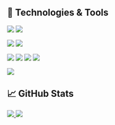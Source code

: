 ## 🔧 Technologies & Tools

![](https://img.shields.io/badge/OS-Windows-informational?style=flat&logo=windows)
![](https://img.shields.io/badge/OS-Ubuntu-informational?style=flat&logo=ubuntu)

![](https://img.shields.io/badge/Editor-Visual_Studio_Code-informational?style=flat&logo=visualstudiocode)
![](https://img.shields.io/badge/Editor-Nodepad++-informational?style=flat&logo=notepadplusplus)

![](https://img.shields.io/badge/Code-Javascript-informational?style=flat&logo=javascript)
![](https://img.shields.io/badge/Code-HTML-informational?style=flat&logo=html5)
![](https://img.shields.io/badge/Code-CSS-informational?style=flat&logo=css3)
![](https://img.shields.io/badge/Code-PHP-informational?style=flat&logo=php)

![](https://img.shields.io/badge/Library-Laravel-informational?style=flat&logo=laravel)

## 📈 GitHub Stats

<a href="https://github.com/Wujoooo/Wujoooo">
  <img src="https://github-readme-stats.vercel.app/api/top-langs/?username=Wujoooo&theme=dark" />
</a>
<a href="https://github.com/Wujoooo/Wujoooo">
  <img src="https://github-readme-stats.vercel.app/api?username=Wujoooo&show_icons=true&theme=dark" />
</a>
